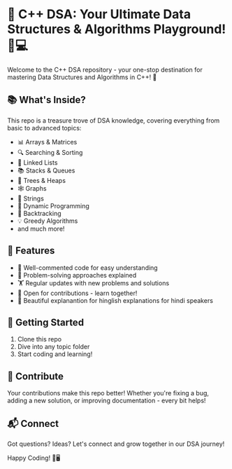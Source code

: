 # 🚀 C++ DSA: Your Ultimate Data Structures & Algorithms Playground! 🧠💻

Welcome to the C++ DSA repository - your one-stop destination for mastering Data Structures and Algorithms in C++! 🎉

## 📚 What's Inside?

This repo is a treasure trove of DSA knowledge, covering everything from basic to advanced topics:

- 📊 Arrays & Matrices
- 🔍 Searching & Sorting
- 🔗 Linked Lists
- 📚 Stacks & Queues
- 🌳 Trees & Heaps
- 🕸️ Graphs
- 🧵 Strings
- 🔢 Dynamic Programming
- 🔀 Backtracking
- 💡 Greedy Algorithms
- and much more!

## 🌟 Features

- 📝 Well-commented code for easy understanding
- 🎯 Problem-solving approaches explained
- 🏋️ Regular updates with new problems and solutions
- 👥 Open for contributions - learn together!
- 🧾 Beautiful explanantion for hinglish explanations for hindi speakers

## 🚀 Getting Started

1. Clone this repo
2. Dive into any topic folder
3. Start coding and learning!

## 🤝 Contribute

Your contributions make this repo better! Whether you're fixing a bug, adding a new solution, or improving documentation - every bit helps! 

## 📬 Connect

Got questions? Ideas? Let's connect and grow together in our DSA journey!

Happy Coding! 🎈🖥️
